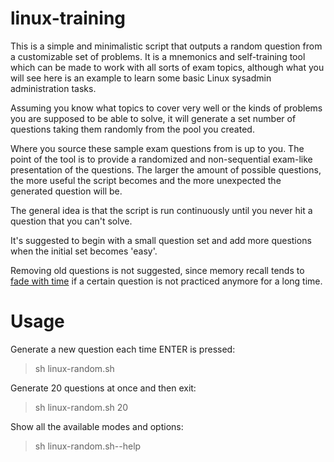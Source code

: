 # linux-training

This is a simple and minimalistic script that outputs a random question from a customizable set of problems. It is a mnemonics and self-training tool which can be made to work with all sorts of exam topics, although what you will see here is an example to learn some basic Linux sysadmin administration tasks.

Assuming you know what topics to cover very well or the kinds of problems you are supposed to be able to solve, it will generate a set number of questions taking them randomly from the pool you created.

Where you source these sample exam questions from is up to you. The point of the tool is to provide a randomized and non-sequential exam-like presentation of the questions. The larger the amount of possible questions, the more useful the script becomes and the more unexpected the generated question will be. 

The general idea is that the script is run continuously until you never hit a question that you can't solve. 

It's suggested to begin with a small question set and add more questions when the initial set becomes 'easy'.

Removing old questions is not suggested, since memory recall tends to [fade with time](https://en.wikipedia.org/wiki/Decay_theory) if a certain question is not practiced anymore for a long time.


# Usage

Generate a new question each time ENTER is pressed:

> sh linux-random.sh


Generate  20 questions at once and then exit:

> sh linux-random.sh 20


Show all the available modes and options:

> sh linux-random.sh--help



